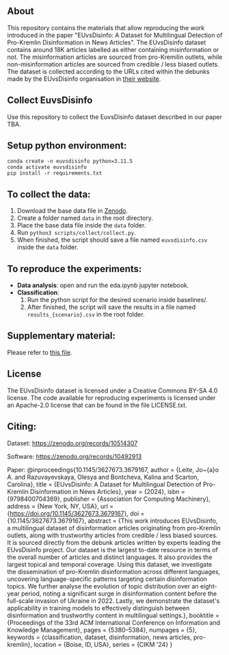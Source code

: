 ## About
This repository contains the materials that allow reproducing the work introduced in the paper "EUvsDisinfo: A Dataset for Multilingual Detection of Pro-Kremlin Disinformation in News Articles". The EUvsDisinfo dataset contains around 18K articles labelled as either containing misinformation or not. The misinformation articles are sourced from pro-Kremilin outlets, while non-misinformation articles are sourced from credible / less biased outlets. The dataset is collected according to the URLs cited within the debunks made by the EUvsDisinfo organisation in [their website](https://euvsdisinfo.eu).


## Collect EuvsDisinfo
Use this repository to collect the EuvsDisinfo dataset described in our paper TBA.

## Setup python environment:
    conda create -n euvsdisinfo python=3.11.5
    conda activate euvsdisinfo
    pip install -r requirements.txt

## To collect the data:
1. Download the base data file in [Zenodo](https://zenodo.org/records/10514307).
2. Create a folder named ```data``` in the root directory.
3. Place the base data file inside the ```data``` folder.
4. Run ```python3 scripts/collect/collect.py```.
5. When finished, the script should save a file named ```euvsdisinfo.csv``` inside the ```data``` folder.

## To reproduce the experiments:
- **Data analysis**: open and run the eda.ipynb jupyter notebook.
- **Classification**: 
    1. Run the python script for the desired scenario inside baselines/.
    2. After finished, the script will save the results in a file named ```results_{scenario}.csv``` in the root folder.

## Supplementary material:
Please refer to [this file](https://github.com/JAugusto97/euvsdisinfo/blob/main/supplementary_material.md).

## License
The EUvsDisinfo dataset is licensed under a Creative Commons BY-SA 4.0 license. The code available for reproducing experiments is licensed under an Apache-2.0 license that can be found in the file LICENSE.txt.

## Citing:
Dataset: https://zenodo.org/records/10514307

Software: https://zenodo.org/records/10492913

Paper: 
    @inproceedings{10.1145/3627673.3679167,
    author = {Leite, Jo\~{a}o A. and Razuvayevskaya, Olesya and Bontcheva, Kalina and Scarton, Carolina},
    title = {EUvsDisinfo: A Dataset for Multilingual Detection of Pro-Kremlin Disinformation in News Articles},
    year = {2024},
    isbn = {9798400704369},
    publisher = {Association for Computing Machinery},
    address = {New York, NY, USA},
    url = {https://doi.org/10.1145/3627673.3679167},
    doi = {10.1145/3627673.3679167},
    abstract = {This work introduces EUvsDisinfo, a multilingual dataset of disinformation articles originating from pro-Kremlin outlets, along with trustworthy articles from credible / less biased sources. It is sourced directly from the debunk articles written by experts leading the EUvsDisinfo project. Our dataset is the largest to-date resource in terms of the overall number of articles and distinct languages. It also provides the largest topical and temporal coverage. Using this dataset, we investigate the dissemination of pro-Kremlin disinformation across different languages, uncovering language-specific patterns targeting certain disinformation topics. We further analyse the evolution of topic distribution over an eight-year period, noting a significant surge in disinformation content before the full-scale invasion of Ukraine in 2022. Lastly, we demonstrate the dataset's applicability in training models to effectively distinguish between disinformation and trustworthy content in multilingual settings.},
    booktitle = {Proceedings of the 33rd ACM International Conference on Information and Knowledge Management},
    pages = {5380–5384},
    numpages = {5},
    keywords = {classification, dataset, disinformation, news articles, pro-kremlin},
    location = {Boise, ID, USA},
    series = {CIKM '24}
    }
